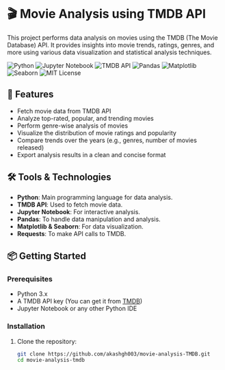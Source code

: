 # 🎬 Movie Analysis using TMDB API

This project performs data analysis on movies using the TMDB (The Movie Database) API. It provides insights into movie trends, ratings, genres, and more using various data visualization and statistical analysis techniques.

![Python](https://img.shields.io/badge/Python-3.x-blue?style=for-the-badge&logo=python)
![Jupyter Notebook](https://img.shields.io/badge/Jupyter-Notebook-orange?style=for-the-badge&logo=jupyter)
![TMDB API](https://img.shields.io/badge/TMDB%20API-v3-brightgreen?style=for-the-badge&logo=themoviedatabase)
![Pandas](https://img.shields.io/badge/Pandas-Data%20Analysis-150458?style=for-the-badge&logo=pandas)
![Matplotlib](https://img.shields.io/badge/Matplotlib-Data%20Visualization-blue?style=for-the-badge)
![Seaborn](https://img.shields.io/badge/Seaborn-Visualization-red?style=for-the-badge)
![MIT License](https://img.shields.io/badge/License-MIT-yellow.svg?style=for-the-badge)

## 🚀 Features

- Fetch movie data from TMDB API
- Analyze top-rated, popular, and trending movies
- Perform genre-wise analysis of movies
- Visualize the distribution of movie ratings and popularity
- Compare trends over the years (e.g., genres, number of movies released)
- Export analysis results in a clean and concise format

## 🛠️ Tools & Technologies

- **Python**: Main programming language for data analysis.
- **TMDB API**: Used to fetch movie data.
- **Jupyter Notebook**: For interactive analysis.
- **Pandas**: To handle data manipulation and analysis.
- **Matplotlib & Seaborn**: For data visualization.
- **Requests**: To make API calls to TMDB.

## 📦 Getting Started

### Prerequisites

- Python 3.x
- A TMDB API key (You can get it from [TMDB](https://www.themoviedb.org/documentation/api))
- Jupyter Notebook or any other Python IDE

### Installation

1. Clone the repository:
   ```bash
   git clone https://github.com/akashgh003/movie-analysis-TMDB.git
   cd movie-analysis-tmdb
